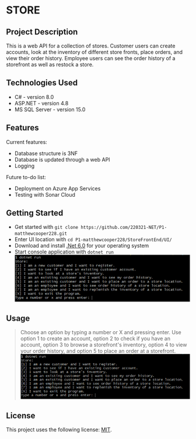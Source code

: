 # STORE

## Project Description

This is a web API for a collection of stores.
Customer users can create accounts, look at the inventory of different store fronts, place orders, and view their order history.
Employee users can see the order history of a storefront as well as restock a store.

## Technologies Used

* C# - version 8.0
* ASP.NET - version 4.8
* MS SQL Server - version 15.0

## Features

Current features:
* Database structure is 3NF
* Database is updated through a web API
* Logging

Future to-do list:
* Deployment on Azure App Services
* Testing with Sonar Cloud

## Getting Started
* Get started with `git clone https://github.com/220321-NET/P1-matthewcooper228.git`
* Enter UI location with `cd P1-matthewcooper228/StoreFrontEnd/UI/`
* Download and install [.Net 6.0](https://dotnet.microsoft.com/en-us/download) for your operating system
* Start console application with `dotnet run`
![Main menu of console application.](./Capture.PNG "Main Menu")

## Usage

> Choose an option by typing a number or X and pressing enter. Use option 1 to create an account, option 2 to check if you have an account, option 3 to browse a storefront's inventory, option 4 to view your order history, and option 5 to place an order at a storefront.
![Menu for placing an order.](./Capture.PNG "Place an order menu")

## License

This project uses the following license: [MIT](./LICENSE.md).
